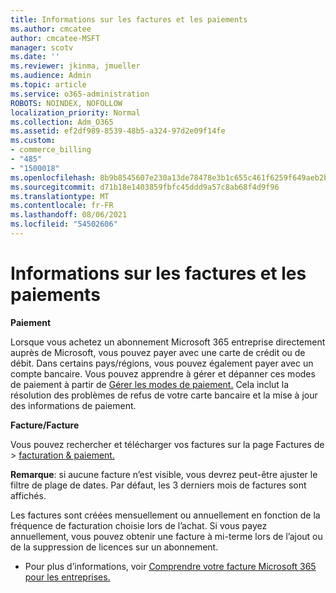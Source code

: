 ```yaml
---
title: Informations sur les factures et les paiements
ms.author: cmcatee
author: cmcatee-MSFT
manager: scotv
ms.date: ''
ms.reviewer: jkinma, jmueller
ms.audience: Admin
ms.topic: article
ms.service: o365-administration
ROBOTS: NOINDEX, NOFOLLOW
localization_priority: Normal
ms.collection: Adm_O365
ms.assetid: ef2df989-8539-48b5-a324-97d2e09f14fe
ms.custom:
- commerce_billing
- "485"
- "1500018"
ms.openlocfilehash: 8b9b8545607e230a13de78478e3b1c655c461f6259f649aeb2b369d94d2697aa
ms.sourcegitcommit: d71b18e1403859fbfc45ddd9a57c8ab68f4d9f96
ms.translationtype: MT
ms.contentlocale: fr-FR
ms.lasthandoff: 08/06/2021
ms.locfileid: "54502606"
---
```

# <a name="invoice-and-payment-information"></a>Informations sur les factures et les paiements

**Paiement**

Lorsque vous achetez un abonnement Microsoft 365 entreprise directement auprès de Microsoft, vous pouvez payer avec une carte de crédit ou de débit.  Dans certains pays/régions, vous pouvez également payer avec un compte bancaire.  Vous pouvez apprendre à gérer et dépanner ces modes de paiement à partir de [Gérer les modes de paiement.](/microsoft-365/commerce/billing-and-payments/manage-payment-methods) Cela inclut la résolution des problèmes de refus de votre carte bancaire et la mise à jour des informations de paiement.

**Facture/Facture**

Vous pouvez rechercher et télécharger vos factures sur la page Factures de  >  [facturation & paiement.](https://go.microsoft.com/fwlink/p/?linkid=848039)  

**Remarque**: si aucune facture n’est visible, vous devrez peut-être ajuster le filtre de plage de dates.  Par défaut, les 3 derniers mois de factures sont affichés.

Les factures sont créées mensuellement ou annuellement en fonction de la fréquence de facturation choisie lors de l’achat.  Si vous payez annuellement, vous pouvez obtenir une facture à mi-terme lors de l’ajout ou de la suppression de licences sur un abonnement.

- Pour plus d’informations, voir [Comprendre votre facture Microsoft 365 pour les entreprises.](/microsoft-365/commerce/billing-and-payments/understand-your-invoice2)